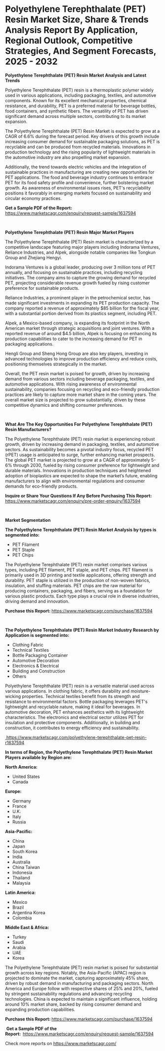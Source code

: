 <p><h1>Polyethylene Terephthalate (PET) Resin Market Size, Share & Trends Analysis Report By Application, Regional Outlook, Competitive Strategies, And Segment Forecasts, 2025 - 2032</h1></p><p><strong>Polyethylene Terephthalate (PET) Resin Market Analysis and Latest Trends</strong></p>
<p><p>Polyethylene Terephthalate (PET) resin is a thermoplastic polymer widely used in various applications, including packaging, textiles, and automotive components. Known for its excellent mechanical properties, chemical resistance, and durability, PET is a preferred material for beverage bottles, food containers, and synthetic fibers. The versatility of PET has driven significant demand across multiple sectors, contributing to its market expansion.</p><p>The Polyethylene Terephthalate (PET) Resin Market is expected to grow at a CAGR of 6.6% during the forecast period. Key drivers of this growth include increasing consumer demand for sustainable packaging solutions, as PET is recyclable and can be produced from recycled materials. Innovations in production technology and the rising popularity of lightweight materials in the automotive industry are also propelling market expansion.</p><p>Additionally, the trend towards electric vehicles and the integration of sustainable practices in manufacturing are creating new opportunities for PET applications. The food and beverage industry continues to embrace PET for its food safety profile and convenience, further bolstering market growth. As awareness of environmental issues rises, PET's recyclability positions it favorably in emerging markets focused on sustainability and circular economy practices.</p></p>
<p><strong>Get a Sample PDF of the Report:&nbsp;</strong> <a href="https://www.marketscagr.com/enquiry/request-sample/1637594?utm_campaign=1789&utm_medium=2&utm_source=Github&utm_content=ia&utm_term=01022025&utm_id=polyethylene-terephthalate-pet-resin">https://www.marketscagr.com/enquiry/request-sample/1637594</a></p>
<p>&nbsp;</p>
<p><strong>Polyethylene Terephthalate (PET) Resin Major Market Players</strong></p>
<p><p>The Polyethylene Terephthalate (PET) Resin market is characterized by a competitive landscape featuring major players including Indorama Ventures, Reliance Industries, and Alpek, alongside notable companies like Tongkun Group and Zhejiang Hengyi. </p><p>Indorama Ventures is a global leader, producing over 3 million tons of PET annually, and focusing on sustainable practices, including recycling initiatives. The company aims to capture the growing demand for recycled PET, projecting considerable revenue growth fueled by rising customer preference for sustainable products.</p><p>Reliance Industries, a prominent player in the petrochemical sector, has made significant investments in expanding its PET production capacity. The company reported a revenue of approximately $85 billion for the fiscal year, with a substantial portion derived from its plastics segment, including PET.</p><p>Alpek, a Mexico-based company, is expanding its footprint in the North American market through strategic acquisitions and joint ventures. With a reported revenue of around $4.5 billion, Alpek is focusing on enhancing its production capabilities to cater to the increasing demand for PET in packaging applications.</p><p>Hengli Group and Sheng Hong Group are also key players, investing in advanced technologies to improve production efficiency and reduce costs, positioning themselves strategically in the market. </p><p>Overall, the PET resin market is poised for growth, driven by increasing demand from various sectors including beverage packaging, textiles, and automotive applications. With rising awareness of environmental sustainability, companies focusing on recycling and eco-friendly production practices are likely to capture more market share in the coming years. The overall market size is projected to grow substantially, driven by these competitive dynamics and shifting consumer preferences.</p></p>
<p>&nbsp;</p>
<p><strong>What Are The Key Opportunities For Polyethylene Terephthalate (PET) Resin Manufacturers?</strong></p>
<p><p>The Polyethylene Terephthalate (PET) resin market is experiencing robust growth, driven by increasing demand in packaging, textiles, and automotive sectors. As sustainability becomes a pivotal industry focus, recycled PET (rPET) usage is anticipated to surge, further enhancing market prospects. The global PET market is projected to grow at a CAGR of approximately 5-6% through 2030, fueled by rising consumer preference for lightweight and durable materials. Innovations in production techniques and heightened adoption of bioplastics are expected to shape the market’s future, enabling manufacturers to align with environmental regulations and consumer demands for eco-friendly products.</p></p>
<p><strong>Inquire or Share Your Questions If Any Before Purchasing This Report:</strong> <a href="https://www.marketscagr.com/enquiry/pre-order-enquiry/1637594?utm_campaign=1789&utm_medium=2&utm_source=Github&utm_content=ia&utm_term=01022025&utm_id=polyethylene-terephthalate-pet-resin">https://www.marketscagr.com/enquiry/pre-order-enquiry/1637594</a></p>
<p>&nbsp;</p>
<p><strong>Market Segmentation</strong></p>
<p><strong>The Polyethylene Terephthalate (PET) Resin Market Analysis by types is segmented into:</strong></p>
<p><ul><li>PET Filament</li><li>PET Staple</li><li>PET Chips</li></ul></p>
<p><p>The Polyethylene Terephthalate (PET) resin market comprises various types, including PET filament, PET staple, and PET chips. PET filament is primarily used in 3D printing and textile applications, offering strength and durability. PET staple is utilized in the production of non-woven fabrics, insulation, and stuffing materials. PET chips are the raw material for producing containers, packaging, and fibers, serving as a foundation for various plastic products. Each type plays a crucial role in diverse industries, driving demand and innovation.</p></p>
<p><strong>Purchase this Report:&nbsp;</strong><a href="https://www.marketscagr.com/purchase/1637594?utm_campaign=1789&utm_medium=2&utm_source=Github&utm_content=ia&utm_term=01022025&utm_id=polyethylene-terephthalate-pet-resin">https://www.marketscagr.com/purchase/1637594</a></p>
<p>&nbsp;</p>
<p><strong>The Polyethylene Terephthalate (PET) Resin Market Industry Research by Application is segmented into:</strong></p>
<p><ul><li>Clothing Fabric</li><li>Technical Textiles</li><li>Bottle Packaging Container</li><li>Automotive Decoration</li><li>Electronics & Electrical</li><li>Building and Construction</li><li>Others</li></ul></p>
<p><p>Polyethylene Terephthalate (PET) resin is a versatile material used across various applications. In clothing fabric, it offers durability and moisture-wicking properties. Technical textiles benefit from its strength and resistance to environmental factors. Bottle packaging leverages PET's lightweight and recyclable nature, making it ideal for beverages. In automotive decoration, PET enhances aesthetics with its lightweight characteristics. The electronics and electrical sector utilizes PET for insulation and protective components. Additionally, in building and construction, it contributes to energy efficiency and sustainability.</p></p>
<p><a href="https://www.marketscagr.com/polyethylene-terephthalate-pet-resin-r1637594?utm_campaign=1789&utm_medium=2&utm_source=Github&utm_content=ia&utm_term=01022025&utm_id=polyethylene-terephthalate-pet-resin">&nbsp;https://www.marketscagr.com/polyethylene-terephthalate-pet-resin-r1637594</a></p>
<p><strong>In terms of Region, the Polyethylene Terephthalate (PET) Resin Market Players available by Region are:</strong></p>
<p>
    <p> <strong> North America: </strong>
        <ul>
            <li>United States</li>
            <li>Canada</li>
        </ul>
        </p> 
    <p> <strong> Europe: </strong>
        <ul>
            <li>Germany</li>
            <li>France</li>
            <li>U.K.</li>
            <li>Italy</li>
            <li>Russia</li>
        </ul>
        </p> 
    <p> <strong> Asia-Pacific: </strong>
        <ul>
            <li>China</li>
            <li>Japan</li>
            <li>South Korea</li>
            <li>India</li>
            <li>Australia</li>
            <li>China Taiwan</li>
            <li>Indonesia</li>
            <li>Thailand</li>
            <li>Malaysia</li>
        </ul>
        </p> 
    <p> <strong> Latin America: </strong>
        <ul>
            <li>Mexico</li>
            <li>Brazil</li>
            <li>Argentina Korea</li>
            <li>Colombia</li>
        </ul>
        </p> 
    <p> <strong> Middle East & Africa: </strong>
        <ul>
            <li>Turkey</li>
            <li>Saudi</li>
            <li>Arabia</li>
            <li>UAE</li>
            <li>Korea</li>
        </ul>
    </p>
    </p>
<p><p>The Polyethylene Terephthalate (PET) resin market is poised for substantial growth across key regions. Notably, the Asia-Pacific (APAC) region is projected to dominate the market, capturing approximately 45% share, driven by robust demand in manufacturing and packaging sectors. North America and Europe follow with respective shares of 25% and 20%, fueled by stringent sustainability regulations and advancing recycling technologies. China is expected to maintain a significant influence, holding around 10% market share, backed by rising consumer demand and expanding production capabilities.</p></p>
<p><strong>Purchase this Report: </strong><a href="https://www.marketscagr.com/purchase/1637594?utm_campaign=1789&utm_medium=2&utm_source=Github&utm_content=ia&utm_term=01022025&utm_id=polyethylene-terephthalate-pet-resin">https://www.marketscagr.com/purchase/1637594</a></p>
<p>&nbsp;<strong>Get a Sample PDF of the Report:&nbsp;&nbsp;</strong><a href="https://www.marketscagr.com/enquiry/request-sample/1637594?utm_campaign=1789&utm_medium=2&utm_source=Github&utm_content=ia&utm_term=01022025&utm_id=polyethylene-terephthalate-pet-resin">https://www.marketscagr.com/enquiry/request-sample/1637594</a></p>
<p><strong></strong></p>
<p>Check more reports on <a href="https://www.marketscagr.com/?utm_campaign=1789&utm_medium=2&utm_source=Github&utm_content=ia&utm_term=01022025&utm_id=polyethylene-terephthalate-pet-resin">https://www.marketscagr.com/</a></p>